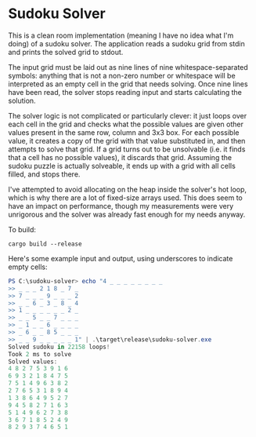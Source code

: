 Sudoku Solver
=============

This is a clean room implementation (meaning I have no idea what I'm doing) of a
sudoku solver. The application reads a sudoku grid from stdin and prints the
solved grid to stdout.

The input grid must be laid out as nine lines of nine whitespace-separated
symbols: anything that is not a non-zero number or whitespace will be
interpreted as an empty cell in the grid that needs solving. Once nine lines
have been read, the solver stops reading input and starts calculating the
solution.

The solver logic is not complicated or particularly clever: it just loops over
each cell in the grid and checks what the possible values are given other values
present in the same row, column and 3x3 box. For each possible value, it creates
a copy of the grid with that value substituted in, and then attempts to solve
that grid. If a grid turns out to be unsolvable (i.e. it finds that a cell has
no possible values), it discards that grid. Assuming the sudoku puzzle is
actually solveable, it ends up with a grid with all cells filled, and stops
there.

I've attempted to avoid allocating on the heap inside the solver's hot loop,
which is why there are a lot of fixed-size arrays used. This does seem to have
an impact on performance, though my measurements were very unrigorous and the
solver was already fast enough for my needs anyway.

To build:

```
cargo build --release
```

Here's some example input and output, using underscores to indicate empty cells:

```powershell
PS C:\sudoku-solver> echo "4 _ _ _ _ _ _ _ _
>> _ _ _ 2 1 8 _ 7 _
>> 7 _ _ _ 9 _ _ _ 2
>> _ _ 6 _ 3 _ 8 _ 4
>> 1 _ _ _ _ _ _ 2 _
>> _ _ 5 _ _ 7 _ _ _
>> _ 1 _ _ 6 _ _ _ _
>> _ 6 _ _ 8 5 _ _ _
>> _ _ 9 _ _ _ _ _ 1" | .\target\release\sudoku-solver.exe
Solved sudoku in 22158 loops!
Took 2 ms to solve
Solved values:
4 8 2 7 5 3 9 1 6
6 9 3 2 1 8 4 7 5
7 5 1 4 9 6 3 8 2
2 7 6 5 3 1 8 9 4
1 3 8 6 4 9 5 2 7
9 4 5 8 2 7 1 6 3
5 1 4 9 6 2 7 3 8
3 6 7 1 8 5 2 4 9
8 2 9 3 7 4 6 5 1
```
